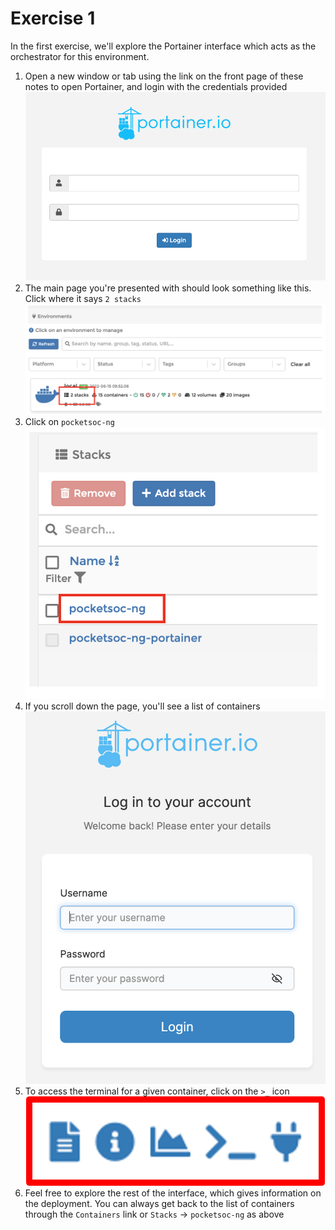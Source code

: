 # Exercise 1

In the first exercise, we'll explore the Portainer interface which acts as the orchestrator for this environment. 

1. Open a new window or tab using the link on the front page of these notes to open Portainer, and login with the credentials provided
![Portainer login](images/portainer_1.png)
2. The main page you're presented with should look something like this. Click where it says `2 stacks`
![Portainer main page](images/portainer_2.png)
3. Click on `pocketsoc-ng`
![Portainer pocketsoc-ng](images/portainer_3.png)
4. If you scroll down the page, you'll see a list of containers
![Portainer pocketsoc-ng](images/portainer_4.png)
5. To access the terminal for a given container, click on the `>_` icon
![Portainer pocketsoc-ng](images/portainer_5.png)
6. Feel free to explore the rest of the interface, which gives information on the deployment. You can always get back to the list of containers through the `Containers` link or `Stacks` -> `pocketsoc-ng` as above



